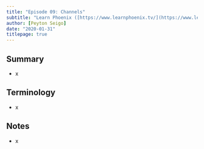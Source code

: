 ```yaml
---
title: "Episode 09: Channels"
subtitle: "Learn Phoenix ([https://www.learnphoenix.tv/](https://www.learnphoenix.tv/))"
author: [Peyton Seigo]
date: "2020-01-31"
titlepage: true
---
```


## Summary

- x

## Terminology

- x

## Notes

- x
